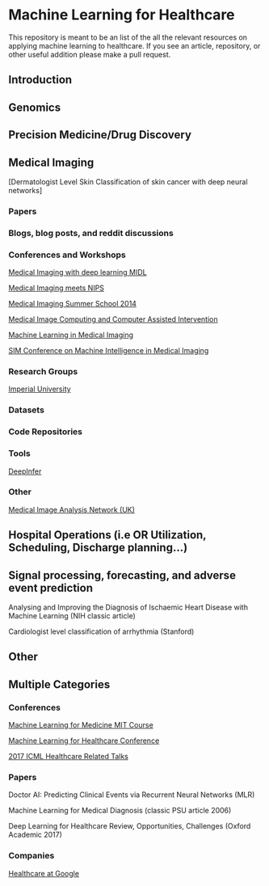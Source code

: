 # Machine Learning for Healthcare
This repository is meant to be an list of the all the relevant resources on applying machine learning to healthcare. If you see an article, repository, or other useful addition please make a pull request.

## Introduction

## Genomics

## Precision Medicine/Drug Discovery

## Medical Imaging
[Dermatologist Level Skin Classification of skin cancer with deep neural networks]


### Papers

### Blogs, blog posts, and reddit discussions

### Conferences and Workshops

[Medical Imaging with deep learning MIDL](https://sites.google.com/view/midl)

[Medical Imaging meets NIPS](https://sites.google.com/view/med-nips-2017)

[Medical Imaging Summer School 2014](http://iplab.dmi.unict.it/miss14/)

[Medical Image Computing and Computer Assisted Intervention](http://www.miccai2017.org)

[Machine Learning in Medical Imaging](http://mlmi2016.web.unc.edu)

[SIM Conference on Machine Intelligence in Medical Imaging](http://siim.org/page/2017CMIMI)

### Research Groups 
[Imperial University](https://biomedia.doc.ic.ac.uk)

### Datasets

### Code Repositories 

### Tools
[DeepInfer](http://www.deepinfer.org)

### Other 
[Medical Image Analysis Network (UK)](https://www.median.ac.uk/network)


## Hospital Operations (i.e OR Utilization, Scheduling, Discharge planning...)


## Signal processing, forecasting, and adverse event prediction

Analysing and Improving the Diagnosis of Ischaemic Heart Disease with Machine Learning (NIH classic article)

Cardiologist level classification of arrhythmia (Stanford)

## Other


## Multiple Categories

### Conferences 
[Machine Learning for Medicine MIT Course](https://mlhc17mit.github.io)

[Machine Learning for Healthcare Conference](http://mucmd.org)


[2017 ICML Healthcare Related Talks](https://2017.icml.cc/Conferences/2017/Schedule?showParentSession=1379)

### Papers 

Doctor AI: Predicting Clinical Events via Recurrent Neural Networks (MLR)

Machine Learning for Medical Diagnosis (classic PSU article 2006)

Deep Learning for Healthcare Review, Opportunities, Challenges (Oxford Academic 2017)

### Companies
[Healthcare at Google](https://research.google.com/teams/brain/healthcare/)


